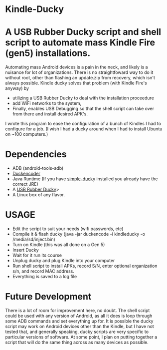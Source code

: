 # Kindle-Ducky

# A USB Rubber Ducky script and shell script to automate mass Kindle Fire (gen5) installations.

Automating mass Android devices is a pain in the neck, and likely is a nuisance for lot of organizations. There 
is no straightfoward way to do it without root, other than flashing an update.zip from recovery, which isn't always possible. Kindle ducky solves that problem (with Kindle Fire's anyway) by

* utilizing a USB Rubber Ducky to deal with the installation proceedure 
* add WiFi networks to the system, 
* Finally, enables USB Debugging so that the shell script can take over from there and install desired APK's. 

I wrote this program to ease the configuration of a bunch of Kindles I had to configure for a job. (I wish I had a ducky around when I had to install Ubuntu on ~100 computers.)

# Dependencies
* ADB (android-tools-adb)
* <a href="https://github.com/hak5darren/USB-Rubber-Ducky/wiki/Downloads">Duckencoder</a>
* Java Runtime (If you have <a href="https://code.google.com/p/simple-ducky-payload-generator"> simple-ducky</a> installed you already have the correct JRE)
* A  <a href="http://usbrubberducky.com/#!index.md"> USB Rubber Ducky</a>>
* A Linux box of any flavor.

# USAGE

* Edit the script to suit your needs (wifi passwords, etc)
* Compile it & flash ducky (java -jar duckencode -i kindleducky -o /media/sd/inject.bin) 
* Turn on Kindle (this was all done on a Gen 5)
* Insert Ducky
* Wait for it run its course
* Unplug ducky and plug Kindle into your computer
* Run shell script to install APKs, record S/N, enter optional organization s/n, and record MAC address.
* Everything is saved to a log file


# Future Development

There is a lot of room for improvement here, no doubt. The shell script could be used with any version of Android, as  all it does is loop through some ADB commands and set everything up for. It is possible the ducky script may work on  Android devices other than the Kindle, but I have not tested that, and generally speaking, ducky scripts are very specific to particular versions of software. At some point, I plan on putting together a script that will do the same thing across as many devices as possible.
